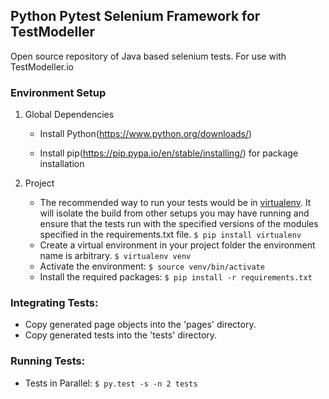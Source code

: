 ## Python Pytest Selenium Framework for TestModeller 
Open source repository of Java based selenium tests. For use with TestModeller.io

### Environment Setup
1. Global Dependencies
    * Install Python(https://www.python.org/downloads/)

    * Install pip(https://pip.pypa.io/en/stable/installing/) for package installation

2. Project
	* The recommended way to run your tests would be in [virtualenv](https://virtualenv.readthedocs.org/en/latest/). It will isolate the build from other setups you may have running and ensure that the tests run with the specified versions of the modules specified in the requirements.txt file.
	```$ pip install virtualenv```
	* Create a virtual environment in your project folder the environment name is arbitrary.
	```$ virtualenv venv```
	* Activate the environment:
	```$ source venv/bin/activate```
	* Install the required packages:
	```$ pip install -r requirements.txt```

### Integrating Tests:
* Copy generated page objects into the 'pages' directory.
* Copy generated tests into the 'tests' directory.

### Running Tests:
*  Tests in Parallel:
    ```$ py.test -s -n 2 tests```